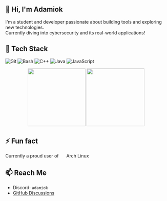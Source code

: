 ## 👋 Hi, I'm Adamiok

I'm a student and developer passionate about building tools and exploring new technologies.  
Currently diving into cybersecurity and its real-world applications!

## 🧰 Tech Stack

![Git](https://img.shields.io/badge/Git-F05032?style=for-the-badge&logo=git&logoColor=white)
![Bash](https://img.shields.io/badge/Bash-121011?style=for-the-badge&logo=gnubash&logoColor=white)
![C++](https://img.shields.io/badge/C++-00599C?style=for-the-badge&logo=c%2b%2b&logoColor=white)
![Java](https://img.shields.io/badge/Java-ED8B00?style=for-the-badge&logo=openjdk&logoColor=white)
![JavaScript](https://img.shields.io/badge/JavaScript-F7DF1E?style=for-the-badge&logo=javascript&logoColor=black)

<div align="center">
  <img src="https://github-readme-stats.vercel.app/api?username=Adamiok&show_icons=true&theme=transparent&hide_rank=true&custom_title=Github%20Stats&show=prs_merged_percentage" height="180"/>
  <img src="https://github-readme-stats.vercel.app/api/top-langs/?username=Adamiok&layout=compact&theme=transparent" height="180"/>
</div>

## ⚡ Fun fact

Currently a proud user of <img src="https://cdn.jsdelivr.net/gh/devicons/devicon/icons/archlinux/archlinux-original.svg" width="16" style="vertical-align: text-bottom;" /> Arch Linux

## 📫 Reach Me
- Discord: `adamiok`
- [GitHub Discussions](https://github.com/Adamiok/Adamiok/discussions/new?category=general)

